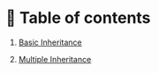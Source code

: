 # **:book: Table of contents**

1. [Basic Inheritance](#basic-inheritance)

2. [Multiple Inheritance](#multiple-inheritance)
   